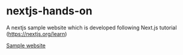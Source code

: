 # nextjs-hands-on
A nextjs sample website which is developed following Next.js tutorial (https://nextjs.org/learn)

[Sample website](https://nextjs-hands-on-kari-d.vercel.app/)
